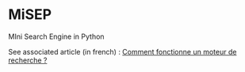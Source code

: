 # MiSEP
MIni Search Engine in Python

See associated article (in french) : [Comment fonctionne un moteur de recherche ?](https://makina-corpus.com/blog/metier/2018/seo-scraping-machine-learning-comprendre-le-fonctionnement-dun-moteur-de-recherche)
